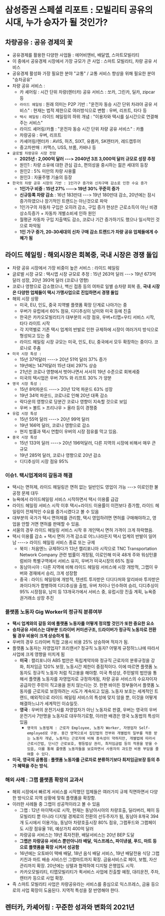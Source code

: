 # 삼성증권 스페셜 리포트 : 모빌리티 공유의 시대, 누가 승자가 될 것인가? 

## 차량공유 : 공유 경제의 꽃
- 공유경제를 활용한 다양한 사업들 : 에어비앤비, 배달앱, 스마트모빌리티
- 이 중에서 공유경제 시장에서 가장 규모가 큰 사업 : 스마트 모빌리티, 차량 공유 서비스
- 공유경제 활성화 가장 필요한 분야 "교통" / 교통 서비스 향상을 위해 필요한 분야 "승차공유"
- 차량 공유 서비스 :
   - 카 셰어링 : 시간 단위 차량(렌터카) 공유 서비스 : 쏘카, 그린카, 딜카, zipcar 등
   - ```라이드 헤일링``` : 원래 의미는 P2P 기반 : "운전자 동승 시간 단위 차랴야 공유 서비스" : 현재는 법적 제한으로 여러방식으로 변함 : 우버, 리프트, 타다 등
   - ```택시 헤일링``` : 라이드 헤일링의 하위 개념 : "이용자와 택시를 실시간으로 연결해주는 서비스"
   - 라이드 셰어링/카풀 : "운전자 동승 시간 단위 차량 공유 서비스" : 카풀
   - 차량공유 : 우버, 리프트
   - 카셰어링/렌터카 : AVIS, 허츠, SIXT, 유롭카, SK렌터카, 레드캡투어
   - 중고차판매 : 카맥스, USS, 브롬, 카바나 등
- ```글로벌 차량공유 시장 전망``` 
   - **2025년 : 2,000억 달러 ---> 2040년 3조 3,000억 달러 규모로 성장 추정**
   - 원인1 : 차량 소유에 대한 관심 감소, 편의성을 중시하는 젊은 세대의 등장
   - 원인2 : 5% 미만의 차량 사용률
   - 원인3 : 자율주행 기술의 등장
- ```한국의 차량 공유 시장의 기반 : 1인가구 증가와 신차구매 감소로 인한 수요 증가```
   - **1인가구 비중 : 15년 27% ----> 19년 30% 꾸준히 증가**
   - **신규등록 차량 감소** : 16년 183만대 ---> 19년 180만대 감소, 20년에는 잠시 증가하였으나 장기적인 트랜드는 아닌것으로 파악
   - 1인가구의 자동차 구입은 오히려 감소, 구입 증가 현상은 근로소득이 아닌 비경상소득증가 + 자동차 개별소비세 인하 원인
   - 월평균 자동차 구입 지출액도 감소, 코로나 기간 증가하기도 했으나 일시적인 것으로 파악됨
   - **1인 가구 증가, 20-30세대의 신차 구매 감소 트랜드가 차량 공유 업체들에게 수혜가 됨**

## 라이드 헤일링 : 해외시장은 회복중, 국내 시장은 경쟁 돌입
- 차량 공유 시장에서 가장 비중이 높은 서비스 : 라이드 헤일링
- 글로벌 시장 규모 : 택시앱 시장 규모로 추정 : 15년 263억 달러 ---> 19년 673억 달러 성장, 20년 393억 달러 (코로나 영향)
- 코로나 영향으로 감소했으나, 백신 접종 등의 여파로 일별 승차량 회복 중, **국내 시장은 다양한 업체들이 택시 가맹사업으로 진입하면서 경쟁 돌입**
- 해외 시장 상황
   - 미국, EU, 인도, 중국 지역별 플랫폼 확장 단계로 나아가는 중
   - 우버가 유럽에서 60% 점유, 디디추싱이 남미와 미국 등에 진출
   - 한국은 카카오모빌리티가 대부분의 시장 점유, 우버+티맵=우티 서비스 시작, 타다 라이트 시작
   - 각 지역별로 기존 택시 업계의 반발로 인한 규제하에 시장이 여러가지 방식으로 형성되고 있는 중
   - 라이드 헤일링 시장 규모는 미국, 인도, EU, 중국에서 모두 확장하는 중이다. 코로나로 주춤
- ```미국 시장 특성 : ```
   - 15년 37억달러 ----> 20년 51억 달러 37% 증가
   - 19년에는 147억달러 15년 대비 297% 상승
   - 21년은 코로나 영향에서 벗어나면서 서서히 19년 수준으로 회복세중
   - 미국의 택시업은 우버 70% 와 리프트 30% 가 양분
- ```영국 시장 특성 : ```
   - 15년 8억파운드 ----> 20년 12억 파운드 63% 성장
   - 19년 34억 파운드, 코로나로 인해 20년 대폭 감소
   - 락다운의 영향으로 당분간 코로나 영향이 지속할 것으로 보임
   - 우버 > 볼트 > 프리나우 > 올라 등이 경쟁중
- ```유럽 시장 특성```
   - 15년 55억 달러 ----> 20년 99억 달러
   - 19년 166억 달러, 코로나 영향으로 감소
   - 현지 법률과 택시 연합이 우버의 시장 점유를 막고 있음.
- ```중국 시장 특성```
   - 15년 133억 달러 ----> 20년 196억달러, 다른 지역의 시장에 비해서 매우 큰 규모
   - 19년 285억 달러, 코로나 영향으로 20년 감소
   - 디디추싱이 시장 점유 95%

### 이슈1. 택시업계와의 갈등과 해결
- 택시는 면허제, 라이드 헤일링은 면허 없는 일반인도 영업이 가능 ---> 이로인한 불공정 문제 대두
- 뉴욕에서 라이드헤일링 서비스 시작하면서 택시 이용률 급감
- 라이드 헤일링 서비스 시작 이후 택시+라이드 이용률이 이전보다 증가함, 라이드 헤일링이 전체적인 수요를 증가시켰다고 볼 수 있음
- 대부분의 국가가 택시 면허제를 관리함, 택시 영업하려면 면허를 구매해야하고, 영업을 안할 거면 면허를 판매할 수 있음.
- 서울의 경우 라이드 헤일링 서비스 시작 후 개인택시 면허 가격이 크게 하락했음.
- 택시 이용률 감소 + 택시 면허 가격 감소로 어느나라든지 택시 업계의 반발이 일어남 ----> 라이드 헤일링 서비스 종료 또는 규제
   - 북미 : 처음엔느 규제하다가 13년 캘리포니아 시작으로 TNC Transportation Network Company 관련 법률이 개정됨, 이로인해 미국 48개 주와 워싱턴콜럼비아 특별구역에서 서비스 유지, 우버가 미국시장의 65% 점유
   - 동남아시아 : 다른 지역에 비해 라이드 헤일링 서비스에 시장 개방적, 그랩이 우버와 경재에서 승리, 크게 성장함
   - 중국 : 라이드 헤일링에 개방적, 텐센트 투자받은 디디다처와 알리바바 투자받은 콰이다처가 합병하여 디디추싱을 출범, 우버 차이나 인수하여 승리, 디디추싱이 95% 시장점유, 남미 등 13개국가에서 서비스 중, 유럽시장 진출 계획, 뉴욕증권거래소 상장 추진

### 플랫폼 노동자 Gig Worker의 정규직 분류여부
- **택시 업계와의 갈등 외에 플랫폼 노동자를 어떻게 정의할 것인가 또한 중요한 요소**
- **승차공유 서비스는 대부분 드라이버 커미션구조, 드라이버가 정규직 노동자로 전환될 경우 비용이 크게 상승하게 됨.**
- 우버의 경우 드라이버 직접 고용시 비용 25% 상승하며 적자가 됨.
- 플랫폼 노동자는 자영업자? 프리랜서? 정규직 노동자? 어떻게 규정하느냐에 따라서 사업에 크게 영향을 미치게 됨
   - **미국** : 캘리포니아 AB5 법안은 독립계약자와 정규직 근로자의 분류규정을 강화, 최저임금 120% 보장, 노동시간 제한이 중점적이다. 이에 따르면 플랫폼 노동자도 정규직 노동자 처럼 직고용을 해야함. 미국 특성상, 주민발의 법안을 통해서 플랫폼 노동자를 자영업자로 규정하게됨, 차량 공유 서비스의 수요자이자 공급자인 주민이 직고용을 원치 않는다는 것. 한편 바이든 정부들어서 플랫폼 노동자를 근로자로 보장하려는 시도가 계속되고 있음. 노동자 보호는 세계적인 트랜드, 예외적으로 라이드 헤일링 서비스의 특성에 맞지 않을 뿐, 이것을 어떻게 해결하느냐가 세계적인 이슈일듯.
   - **영국** : 우버의 운전기사를 자영업자가 아닌 노동자로 판결, 우버는 영국의 우버 운전기사 7만명을 노동자로 대우하기로함, 이러한 배경은 영국 노동법의 특성이 있음
      - ```영국의 노동법제 : 근로자 Employee, 노동자 Worker, 자영업자 Self-employed로 구분. 중간 영역으로서 집단법의 전부와 개별법의 일부를 적용 받는 노동자 개념, 노동자는 근로자에 비해 종속성이 약하지만, 개별법에 따라서 근로시간법, 단시간 근로보호, 평등법상 권리, 최저임금법 등의 적용을 받을 수 있음, 이를 통해 플랫폼 노동자들을 보호하면서 사용자의 과도한 비용 부담을 줄여줄 수 있다.```
- **미국, 영국의 공통점 : 플랫폼 노동자를 근로자로 분류하기보다 최저임금보장 등의 추가 혜택을 주는 방식.**

### 해외 사례 : 그랩 플랫폼 확장의 교과서  
- 해외 시장에서 빠르게 서비스를 시작했던 업체들은 여러가지 규제 직면하면서 다양한 방식으로 지역 상황에 맞춰 플랫폼을 확장함.
- 이러한 사례들 중 그랩이 성공적이라고 볼 수 있음
   - 그랩 : 12년 마이택시로 시작, 현재는 동남아시아의 차량호출, 딜리버리, 페이 등 모빌리티 뿐 아니라 디지털 경제로의 전환의 선두주자가 됨, 동남아 8개국 394개 도시에서 이용가능, 동남아 차량호출시장 80% 점유, 그랩푸드와 그랩페이도 시장 점유율 1위, 예상가치 400억 달러
   - 차량공유 서비스는 19년 흑자전환, 배달서비스는 20년 BEP 도달
   - **그랩은 차량공유 서비스 뿐만아니라 배달, 익스프레스, 파이낸셜, 푸드, 마트 등으로 플랫폼을 확장 시켜서 성공함** 
   - 16년에는 오토바이 택배 배달, 18년 음식 배달 서비스, 19년 배달전용 식당 그랩키친과 마트 배송 서비스인 그랩마트까지 확장. 금융서비스로 페이, 보험, 자산관리까지 확장. 20년에는 싱텔과 협력하여 디지털 은행업도 시작.
   - 카카오모빌리티, 티맵모빌리티가 퀵서비스 사업에 진출할 예정, 대리운전, 주차, 렌터카 등으로 사업 확장.
- 즉 스마트 모빌리티 사업은 차량공유라는 서비스를 중심으로 익스프레스, 금융 등으로의 사업 확장이 도움된다. 지역적 특성을 잘 반영해야 한다. 

## 렌터카, 카셰어링 : 꾸준한 성과와 변화의 2021년


























